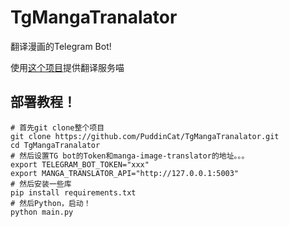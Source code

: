 # TgMangaTranalator

翻译漫画的Telegram Bot!

使用[这个项目](https://github.com/PuddinCat/manga-image-translator)提供翻译服务喵

## 部署教程！

```shell
# 首先git clone整个项目
git clone https://github.com/PuddinCat/TgMangaTranalator.git
cd TgMangaTranalator
# 然后设置TG bot的Token和manga-image-translator的地址。。。
export TELEGRAM_BOT_TOKEN="xxx"
export MANGA_TRANSLATOR_API="http://127.0.0.1:5003"
# 然后安装一些库
pip install requirements.txt
# 然后Python，启动！
python main.py
```

